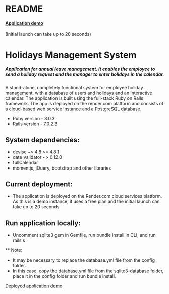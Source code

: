 # README

#### [Application demo](https://holidays-sy1o.onrender.com)

(Initial launch can take up to 20 seconds)

# Holidays Management System

##### Application for annual leave management. It enables the employee to send a holiday request and the manager to enter holidays in the calendar.

A stand-alone, completely functional system for employee holiday management, with a database of users and holidays and an interactive calendar. The application is built using the full-stack Ruby on Rails framework. The app is deployed on the render.com platform and consists of a cloud-based web service instance and a PostgreSQL database.

- Ruby version - 3.0.3
- Rails version - 7.0.2.3

## System dependencies:

- devise ~> 4.8 >= 4.8.1
- date_validator ~> 0.12.0
- fullCalendar
- momentjs, jQuery, bootstrap and other libraries

## Current deployment:

- The application is deployed on the Render.com cloud services platform. As this is a demo instance, it uses a free plan and the initial launch can take up to 20 seconds.

## Run application locally:

- Uncomment sqlite3 gem in Gemfile, run bundle install in CLI, and run rails s

\*\* Note:

- It may be necessary to replace the database.yml file from the config folder.
- In this case, copy the database.yml file from the sqlite3-database folder, place it in the config folder and run bundle install.

[Deployed application demo](https://holidays-sy1o.onrender.com)
